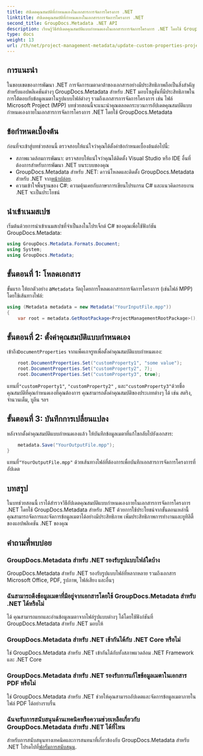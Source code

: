 ```yaml
---
title: อัปเดตคุณสมบัติที่กำหนดเองในเอกสารการจัดการโครงการ .NET
linktitle: อัปเดตคุณสมบัติที่กำหนดเองในเอกสารการจัดการโครงการ .NET
second_title: GroupDocs.Metadata .NET API
description: เรียนรู้วิธีอัปเดตคุณสมบัติแบบกำหนดเองในเอกสารการจัดการโครงการ .NET โดยใช้ GroupDocs.Metadata สำหรับ .NET ปรับปรุงการจัดการข้อมูลเมตาในแอปพลิเคชันของคุณ
type: docs
weight: 13
url: /th/net/project-management-metadata/update-custom-properties-project-management-documents/
---
```

## การแนะนำ
ในขอบเขตของการพัฒนา .NET การจัดการเมตาดาต้าของเอกสารอย่างมีประสิทธิภาพถือเป็นสิ่งสำคัญสำหรับแอปพลิเคชันต่างๆ GroupDocs.Metadata สำหรับ .NET มอบโซลูชันที่มีประสิทธิภาพในการโต้ตอบกับข้อมูลเมตาในรูปแบบไฟล์ต่างๆ รวมถึงเอกสารการจัดการโครงการ เช่น ไฟล์ Microsoft Project (MPP) บทช่วยสอนนี้จะแนะนำคุณตลอดกระบวนการอัปเดตคุณสมบัติแบบกำหนดเองภายในเอกสารการจัดการโครงการ .NET โดยใช้ GroupDocs.Metadata
## ข้อกำหนดเบื้องต้น
ก่อนที่จะเข้าสู่บทช่วยสอนนี้ ตรวจสอบให้แน่ใจว่าคุณได้ตั้งค่าข้อกำหนดเบื้องต้นต่อไปนี้:
- สภาพแวดล้อมการพัฒนา: ตรวจสอบให้แน่ใจว่าคุณได้ติดตั้ง Visual Studio หรือ IDE อื่นที่ต้องการสำหรับการพัฒนา .NET บนระบบของคุณ
-  GroupDocs.Metadata สำหรับ .NET: ดาวน์โหลดและติดตั้ง GroupDocs.Metadata สำหรับ .NET จาก[หน้าปล่อย](https://releases.groupdocs.com/metadata/net/).
- ความเข้าใจพื้นฐานของ C#: ความคุ้นเคยกับภาษาการเขียนโปรแกรม C# และแนวคิดกรอบงาน .NET จะเป็นประโยชน์

## นำเข้าเนมสเปซ
เริ่มต้นด้วยการนำเข้าเนมสเปซที่จำเป็นลงในโปรเจ็กต์ C# ของคุณเพื่อใช้ฟังก์ชัน GroupDocs.Metadata:
```csharp
using GroupDocs.Metadata.Formats.Document;
using System;
using GroupDocs.Metadata;
```
## ขั้นตอนที่ 1: โหลดเอกสาร
 ขั้นแรก ให้ยกตัวอย่าง a`Metadata` วัตถุโดยการโหลดเอกสารการจัดการโครงการ (เช่นไฟล์ MPP) โดยใช้เส้นทางไฟล์:
```csharp
using (Metadata metadata = new Metadata("YourInputFile.mpp"))
{
    var root = metadata.GetRootPackage<ProjectManagementRootPackage>();
```
## ขั้นตอนที่ 2: ตั้งค่าคุณสมบัติแบบกำหนดเอง
 เข้าถึง`DocumentProperties` จากแพ็คเกจรูทเพื่อตั้งค่าคุณสมบัติแบบกำหนดเอง:
```csharp
    root.DocumentProperties.Set("customProperty1", "some value");
    root.DocumentProperties.Set("customProperty2", 7);
    root.DocumentProperties.Set("customProperty3", true);
```
 แทนที่`"customProperty1"`, `"customProperty2"` , และ`"customProperty3"`ด้วยชื่อคุณสมบัติที่คุณกำหนดเองที่คุณต้องการ คุณสามารถตั้งค่าคุณสมบัติของประเภทต่างๆ ได้ เช่น สตริง, จำนวนเต็ม, บูลีน ฯลฯ
## ขั้นตอนที่ 3: บันทึกการเปลี่ยนแปลง
หลังจากตั้งค่าคุณสมบัติแบบกำหนดเองแล้ว ให้บันทึกข้อมูลเมตาที่แก้ไขกลับไปยังเอกสาร:
```csharp
    metadata.Save("YourOutputFile.mpp");
}
```
 แทนที่`"YourOutputFile.mpp"` ด้วยเส้นทางไฟล์ที่ต้องการเพื่อบันทึกเอกสารการจัดการโครงการที่อัปเดต

## บทสรุป
ในบทช่วยสอนนี้ เราได้สำรวจวิธีอัปเดตคุณสมบัติแบบกำหนดเองภายในเอกสารการจัดการโครงการ .NET โดยใช้ GroupDocs.Metadata สำหรับ .NET ด้วยการใช้ประโยชน์จากขั้นตอนเหล่านี้ คุณสามารถจัดการและจัดการข้อมูลเมตาได้อย่างมีประสิทธิภาพ เพิ่มประสิทธิภาพการทำงานและยูทิลิตี้ของแอปพลิเคชัน .NET ของคุณ

## คำถามที่พบบ่อย
### GroupDocs.Metadata สำหรับ .NET รองรับรูปแบบไฟล์ใดบ้าง
GroupDocs.Metadata สำหรับ .NET รองรับรูปแบบไฟล์ที่หลากหลาย รวมถึงเอกสาร Microsoft Office, PDF, รูปภาพ, ไฟล์เสียง และอื่นๆ
### ฉันสามารถดึงข้อมูลเมตาที่มีอยู่จากเอกสารโดยใช้ GroupDocs.Metadata สำหรับ .NET ได้หรือไม่
ได้ คุณสามารถแยกและอ่านข้อมูลเมตาจากไฟล์รูปแบบต่างๆ ได้โดยใช้ฟังก์ชันที่ GroupDocs.Metadata สำหรับ .NET มอบให้
### GroupDocs.Metadata สำหรับ .NET เข้ากันได้กับ .NET Core หรือไม่
ใช่ GroupDocs.Metadata สำหรับ .NET เข้ากันได้กับทั้งสภาพแวดล้อม .NET Framework และ .NET Core
### GroupDocs.Metadata สำหรับ .NET รองรับการแก้ไขข้อมูลเมตาในเอกสาร PDF หรือไม่
ใช่ GroupDocs.Metadata สำหรับ .NET ช่วยให้คุณสามารถอัปเดตและจัดการข้อมูลเมตาภายในไฟล์ PDF ได้อย่างราบรื่น
### ฉันจะรับการสนับสนุนด้านเทคนิคหรือความช่วยเหลือเกี่ยวกับ GroupDocs.Metadata สำหรับ .NET ได้ที่ไหน
 สำหรับการสนับสนุนทางเทคนิคและการสนทนาที่เกี่ยวข้องกับ GroupDocs.Metadata สำหรับ .NET โปรดไปที่[ฟอรั่มการสนับสนุน](https://forum.groupdocs.com/c/metadata/14).